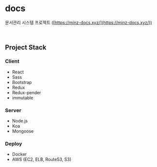 # docs

문서관리 시스템 프로젝트 ([https://minz-docs.xyz/](https://minz-docs.xyz/))

&nbsp;

## Project Stack

### Client
- React
- Sass
- Bootstrap
- Redux
- Redux-pender
- immutable

### Server
- Node.js
- Koa
- Mongoose

### Deploy
- Docker
- AWS (EC2, ELB, Route53, S3)
